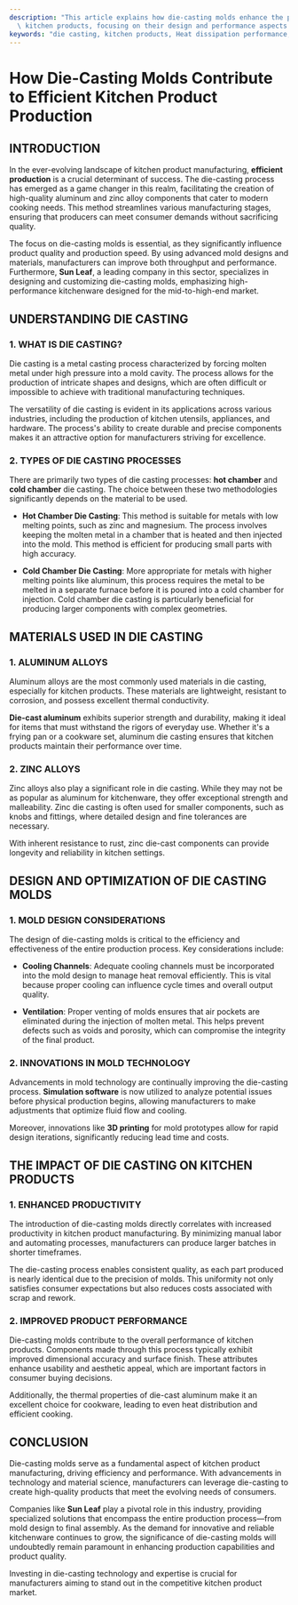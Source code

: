 ```yaml
---
description: "This article explains how die-casting molds enhance the production efficiency of\
  \ kitchen products, focusing on their design and performance aspects."
keywords: "die casting, kitchen products, Heat dissipation performance, Die-cast aluminum"
---
```

# How Die-Casting Molds Contribute to Efficient Kitchen Product Production

## INTRODUCTION

In the ever-evolving landscape of kitchen product manufacturing, **efficient production** is a crucial determinant of success. The die-casting process has emerged as a game changer in this realm, facilitating the creation of high-quality aluminum and zinc alloy components that cater to modern cooking needs. This method streamlines various manufacturing stages, ensuring that producers can meet consumer demands without sacrificing quality.

The focus on die-casting molds is essential, as they significantly influence product quality and production speed. By using advanced mold designs and materials, manufacturers can improve both throughput and performance. Furthermore, **Sun Leaf**, a leading company in this sector, specializes in designing and customizing die-casting molds, emphasizing high-performance kitchenware designed for the mid-to-high-end market.

## UNDERSTANDING DIE CASTING

### 1. WHAT IS DIE CASTING?

Die casting is a metal casting process characterized by forcing molten metal under high pressure into a mold cavity. The process allows for the production of intricate shapes and designs, which are often difficult or impossible to achieve with traditional manufacturing techniques. 

The versatility of die casting is evident in its applications across various industries, including the production of kitchen utensils, appliances, and hardware. The process's ability to create durable and precise components makes it an attractive option for manufacturers striving for excellence.

### 2. TYPES OF DIE CASTING PROCESSES

There are primarily two types of die casting processes: **hot chamber** and **cold chamber** die casting. The choice between these two methodologies significantly depends on the material to be used.

- **Hot Chamber Die Casting**: This method is suitable for metals with low melting points, such as zinc and magnesium. The process involves keeping the molten metal in a chamber that is heated and then injected into the mold. This method is efficient for producing small parts with high accuracy.
  
- **Cold Chamber Die Casting**: More appropriate for metals with higher melting points like aluminum, this process requires the metal to be melted in a separate furnace before it is poured into a cold chamber for injection. Cold chamber die casting is particularly beneficial for producing larger components with complex geometries.

## MATERIALS USED IN DIE CASTING

### 1. ALUMINUM ALLOYS

Aluminum alloys are the most commonly used materials in die casting, especially for kitchen products. These materials are lightweight, resistant to corrosion, and possess excellent thermal conductivity.

**Die-cast aluminum** exhibits superior strength and durability, making it ideal for items that must withstand the rigors of everyday use. Whether it's a frying pan or a cookware set, aluminum die casting ensures that kitchen products maintain their performance over time.

### 2. ZINC ALLOYS

Zinc alloys also play a significant role in die casting. While they may not be as popular as aluminum for kitchenware, they offer exceptional strength and malleability. Zinc die casting is often used for smaller components, such as knobs and fittings, where detailed design and fine tolerances are necessary.

With inherent resistance to rust, zinc die-cast components can provide longevity and reliability in kitchen settings. 

## DESIGN AND OPTIMIZATION OF DIE CASTING MOLDS

### 1. MOLD DESIGN CONSIDERATIONS

The design of die-casting molds is critical to the efficiency and effectiveness of the entire production process. Key considerations include:

- **Cooling Channels**: Adequate cooling channels must be incorporated into the mold design to manage heat removal efficiently. This is vital because proper cooling can influence cycle times and overall output quality.

- **Ventilation**: Proper venting of molds ensures that air pockets are eliminated during the injection of molten metal. This helps prevent defects such as voids and porosity, which can compromise the integrity of the final product.

### 2. INNOVATIONS IN MOLD TECHNOLOGY

Advancements in mold technology are continually improving the die-casting process. **Simulation software** is now utilized to analyze potential issues before physical production begins, allowing manufacturers to make adjustments that optimize fluid flow and cooling.

Moreover, innovations like **3D printing** for mold prototypes allow for rapid design iterations, significantly reducing lead time and costs. 

## THE IMPACT OF DIE CASTING ON KITCHEN PRODUCTS

### 1. ENHANCED PRODUCTIVITY

The introduction of die-casting molds directly correlates with increased productivity in kitchen product manufacturing. By minimizing manual labor and automating processes, manufacturers can produce larger batches in shorter timeframes.

The die-casting process enables consistent quality, as each part produced is nearly identical due to the precision of molds. This uniformity not only satisfies consumer expectations but also reduces costs associated with scrap and rework.

### 2. IMPROVED PRODUCT PERFORMANCE

Die-casting molds contribute to the overall performance of kitchen products. Components made through this process typically exhibit improved dimensional accuracy and surface finish. These attributes enhance usability and aesthetic appeal, which are important factors in consumer buying decisions.

Additionally, the thermal properties of die-cast aluminum make it an excellent choice for cookware, leading to even heat distribution and efficient cooking.

## CONCLUSION

Die-casting molds serve as a fundamental aspect of kitchen product manufacturing, driving efficiency and performance. With advancements in technology and material science, manufacturers can leverage die-casting to create high-quality products that meet the evolving needs of consumers.

Companies like **Sun Leaf** play a pivotal role in this industry, providing specialized solutions that encompass the entire production process—from mold design to final assembly. As the demand for innovative and reliable kitchenware continues to grow, the significance of die-casting molds will undoubtedly remain paramount in enhancing production capabilities and product quality.

Investing in die-casting technology and expertise is crucial for manufacturers aiming to stand out in the competitive kitchen product market.
